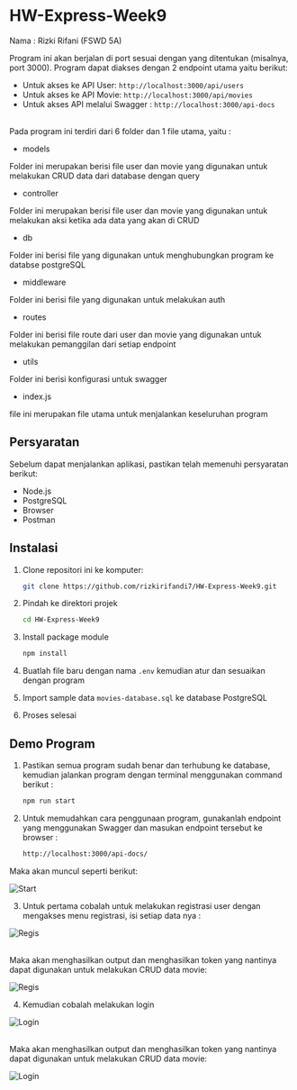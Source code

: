 # HW-Express-Week9

Nama : Rizki Rifani (FSWD 5A)

Program ini akan berjalan di port sesuai dengan yang ditentukan (misalnya, port 3000). Program dapat diakses dengan 2 endpoint utama yaitu berikut:

- Untuk akses ke API User: `http://localhost:3000/api/users`
- Untuk akses ke API Movie: `http://localhost:3000/api/movies`
- Untuk akses API melalui Swagger : `http://localhost:3000/api-docs`


</br>
Pada program ini terdiri dari 6 folder dan 1 file utama, yaitu :
</br>

- models

Folder ini merupakan berisi file user dan movie yang digunakan untuk melakukan CRUD data dari database dengan query

- controller
  
Folder ini merupakan berisi file user dan movie yang digunakan untuk melakukan aksi ketika ada data yang akan di CRUD

- db

Folder ini berisi file yang digunakan untuk menghubungkan program ke databse postgreSQL

- middleware

Folder ini berisi file yang digunakan untuk melakukan auth

- routes

Folder ini berisi file route dari user dan movie yang digunakan untuk melakukan pemanggilan dari setiap endpoint 

- utils

Folder ini berisi konfigurasi untuk swagger

- index.js

file ini merupakan file utama untuk menjalankan keseluruhan program


## Persyaratan

Sebelum dapat menjalankan aplikasi, pastikan telah memenuhi persyaratan berikut:

- Node.js
- PostgreSQL
- Browser
- Postman

## Instalasi

1. Clone repositori ini ke komputer:

   ```bash
   git clone https://github.com/rizkirifandi7/HW-Express-Week9.git

2. Pindah ke direktori projek

   ```bash
   cd HW-Express-Week9

3. Install package module

   ```bash
   npm install
   
4. Buatlah file baru dengan nama `.env` kemudian atur dan sesuaikan dengan program 

5. Import sample data `movies-database.sql` ke database PostgreSQL

6. Proses selesai


## Demo Program
1. Pastikan semua program sudah benar dan terhubung ke database, kemudian jalankan program dengan terminal menggunakan command berikut : 

   ```bash
   npm run start

2. Untuk memudahkan cara penggunaan program, gunakanlah endpoint yang menggunakan Swagger dan masukan endpoint tersebut ke browser :

     ```bash
   http://localhost:3000/api-docs/

  Maka akan muncul seperti berikut:

  ![Start](./public/assets/1.jpeg)
     
3. Untuk pertama cobalah untuk melakukan registrasi user dengan mengakses menu registrasi, isi setiap data nya :

  ![Regis](./public/assets/regis1.jpeg)

  </br>
  Maka akan menghasilkan output dan menghasilkan token yang nantinya dapat digunakan untuk melakukan CRUD data movie:

  ![Regis](./public/assets/regis2.jpeg)

4. Kemudian cobalah melakukan login 

  ![Login](./public/assets/login1.jpeg)
 
  </br>
   Maka akan menghasilkan output dan menghasilkan token yang nantinya dapat digunakan untuk melakukan CRUD data movie:

  ![Login](./public/assets/login2.jpeg)

